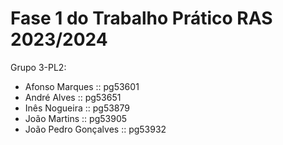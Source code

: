 # Fase 1 do Trabalho Prático RAS 2023/2024

Grupo 3-PL2:

- Afonso Marques :: pg53601
- André Alves :: pg53651
- Inês Nogueira :: pg53879
- João Martins :: pg53905
- João Pedro Gonçalves :: pg53932
